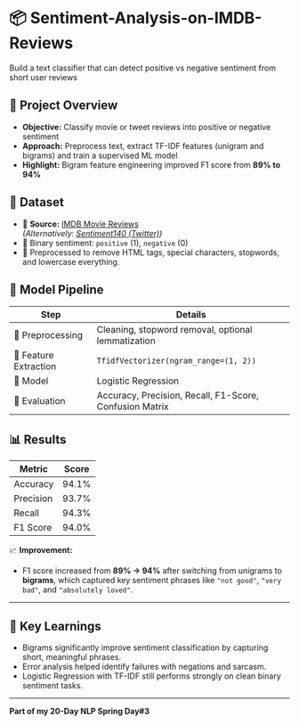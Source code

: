 # 📦 Sentiment-Analysis-on-IMDB-Reviews
Build a text classifier that can detect positive vs negative sentiment from short user reviews

## 🚀 Project Overview
- **Objective:** Classify movie or tweet reviews into positive or negative sentiment
- **Approach:** Preprocess text, extract TF-IDF features (unigram and bigrams) and train a supervised ML model
- **Highlight:** Bigram feature engineering improved F1 score from **89% to 94%**

## 📁 Dataset
- 📂 **Source:** [IMDB Movie Reviews](https://ai.stanford.edu/~amaas/data/sentiment/)  
 _(Alternatively: [Sentiment140 (Twitter)](https://www.kaggle.com/datasets/kazanova/sentiment140))_
- 👥 Binary sentiment: `positive` (1), `negative` (0)
- 🧮 Preprocessed to remove HTML tags, special characters, stopwords, and lowercase everything.


## 🧪 Model Pipeline
| Step | Details |
|------|---------|
| 🔹 Preprocessing | Cleaning, stopword removal, optional lemmatization |
| 🔹 Feature Extraction | `TfidfVectorizer(ngram_range=(1, 2))` |
| 🔹 Model | Logistic Regression |
| 🔹 Evaluation | Accuracy, Precision, Recall, F1-Score, Confusion Matrix |


## 📊 Results
| Metric | Score |
|--------|-------|
| Accuracy | 94.1% |
| Precision | 93.7% |
| Recall | 94.3% |
| F1 Score | 94.0% |

📈 **Improvement:**  
- F1 score increased from **89% → 94%** after switching from unigrams to **bigrams**, which captured key sentiment phrases like `"not good"`, `"very bad"`, and `"absolutely loved"`.
---
## 🧠 Key Learnings
- Bigrams significantly improve sentiment classification by capturing short, meaningful phrases.
- Error analysis helped identify failures with negations and sarcasm.
- Logistic Regression with TF-IDF still performs strongly on clean binary sentiment tasks.
---


**Part of my 20-Day NLP Spring Day#3**